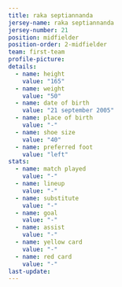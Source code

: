 ```yaml
---
title: raka septiannanda
jersey-name: raka septiannanda
jersey-number: 21
position: midfielder
position-order: 2-midfielder
team: first-team
profile-picture:
details:
  - name: height
    value: "165"
  - name: weight
    value: "50"
  - name: date of birth
    value: "21 september 2005"
  - name: place of birth
    value: "-"
  - name: shoe size
    value: "40"
  - name: preferred foot
    value: "left"
stats:
  - name: match played
    value: "-"
  - name: lineup
    value: "-"
  - name: substitute
    value: "-"
  - name: goal
    value: "-"
  - name: assist
    value: "-"
  - name: yellow card
    value: "-"
  - name: red card
    value: "-"
last-update:
---
```

